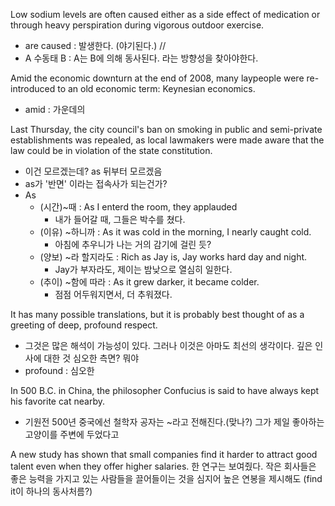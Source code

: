 Low sodium levels are often caused either as a side effect of medication or through heavy perspiration during vigorous outdoor exercise.
- are caused : 발생한다. (야기된다.) // 
- A 수동태 B : A는 B에 의해 동사된다. 라는 방향성을 찾아야한다. 

Amid the economic downturn at the end of 2008, many laypeople were re-introduced to an old economic term: Keynesian economics.
- amid : 가운데의

Last Thursday, the city council's ban on smoking in public and semi-private establishments was repealed, as local lawmakers were made aware that the law could be in violation of the state constitution.
- 이건 모르겠는데? as 뒤부터 모르겠음
- as가 '반면' 이라는 접속사가 되는건가?
- As
  - (시간)~때       : As I enterd the room, they applauded
    - 내가 들어갈 때, 그들은 박수를 쳤다.
  - (이유) ~하니까  : As it was cold in the morning, I nearly caught cold.
    - 아침에 추우니가 나는 거의 감기에 걸린 듯?
  - (양보) ~라 할지라도 : Rich as Jay is, Jay works hard day and night.
    - Jay가 부자라도, 제이는 밤낮으로 열심히 일한다.
  - (추이) ~함에 따라 : As it grew darker, it became colder.
    - 점점 어두워지면서, 더 추워졌다.


It has many possible translations, but it is probably best thought of as a greeting of deep, profound respect.
- 그것은 많은 해석이 가능성이 있다. 그러나 이것은 아마도 최선의 생각이다. 깊은 인사에 대한 것 심오한 측면? 뭐야
- profound : 심오한


In 500 B.C. in China, the philosopher Confucius is said to have always kept his favorite cat nearby.
- 기원전 500년 중국에선 철학자 공자는 ~라고 전해진다.(맞나?) 그가 제일 좋아하는 고양이를 주변에 두었다고


A new study has shown that small companies find it harder to attract good talent even when they offer higher salaries.
한 연구는 보여줬다. 작은 회사들은 좋은 능력을 가지고 있는 사람들을 끌어들이는 것을 심지어 높은 연봉을 제시해도 (find it이 하나의 동사처름?)  